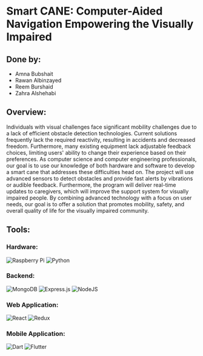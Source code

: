 # Smart CANE: Computer-Aided Navigation Empowering the Visually Impaired

## Done by:
- Amna Bubshait
- Rawan Albinzayed
- Reem Burshaid
- Zahra Alshehabi

## Overview:
Individuals with visual challenges face significant mobility challenges due to a lack of efficient obstacle detection technologies. Current solutions frequently lack the required reactivity, resulting in accidents and decreased freedom. Furthermore, many existing equipment lack adjustable feedback choices, limiting users' ability to change their experience based on their preferences. 
As computer science and computer engineering professionals, our goal is to use our knowledge of both hardware and software to develop a smart cane that addresses these difficulties head on. The project will use advanced sensors to detect obstacles and provide fast alerts by vibrations or audible feedback. Furthermore, the program will deliver real-time updates to caregivers, which will improve the support system for visually impaired people. By combining advanced technology with a focus on user needs, our goal is to offer a solution that promotes mobility, safety, and overall quality of life for the visually impaired community. 

## Tools:
### Hardware:
![Raspberry Pi](https://img.shields.io/badge/Raspberry%20Pi-%23C51A4A.svg?style=for-the-badge&logo=raspberry%20pi&logoColor=white) 
![Python](https://img.shields.io/badge/python-%2314354C.svg?style=for-the-badge&logo=python&logoColor=white) 

### Backend:
![MongoDB](https://img.shields.io/badge/MongoDB-%234ea94b.svg?style=for-the-badge&logo=mongodb&logoColor=white) 
![Express.js](https://img.shields.io/badge/express.js-%23404d59.svg?style=for-the-badge&logo=express&logoColor=%2361DAFB)
![NodeJS](https://img.shields.io/badge/node.js-6DA55F?style=for-the-badge&logo=node.js&logoColor=white) 

### Web Application:
![React](https://img.shields.io/badge/react-%2320232a.svg?style=for-the-badge&logo=react&logoColor=%2361DAFB) 
![Redux](https://img.shields.io/badge/redux-%23593d88.svg?style=for-the-badge&logo=redux&logoColor=white)

### Mobile Application:
![Dart](https://img.shields.io/badge/Dart-%230175C2.svg?style=for-the-badge&logo=dart&logoColor=white)
![Flutter](https://img.shields.io/badge/Flutter-%2302569B.svg?style=for-the-badge&logo=flutter&logoColor=white)
